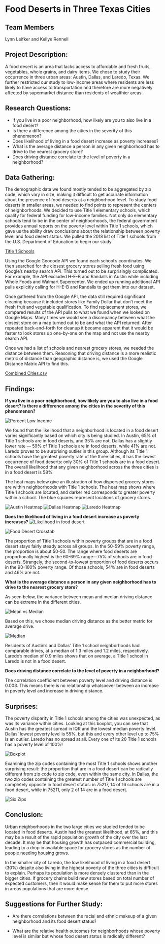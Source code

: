 # Food Deserts in Three Texas Cities

## Team Members

Lynn Leifker and Kellye Rennell


## Project Description:

A food desert is an area that lacks access to affordable and fresh fruits, vegetables, whole grains, and dairy items. We chose to study their occurrence in three urban areas: Austin, Dallas, and Laredo, Texas. We further restricted our study to low-income areas where residents are less likely to have access to transportation and therefore are more negatively affected by supermarket distance than residents of wealthier areas. 

## Research Questions: 

* If you live in a poor neighborhood, how likely are you to also live in a food desert?
* Is there a difference among the cities in the severity of this phenomenon?	
* Does likelihood of living in a food desert increase as poverty increases?
* What is the average distance a person in any given neighborhood has to drive to the nearest grocery store? 
* Does driving distance correlate to the level of poverty in a neighborhood?

## Data Gathering:

The demographic data we found mostly tended to be aggregated by zip code, which vary in size, making it difficult to get accurate information about the presence of food deserts at a neighborhood level. To study food deserts in smaller areas, we needed to find points to represent the centers of neighborhoods. We decided to use Title 1 elementary schools, which qualify for federal funding for low-income families. Not only do elementary schools tend to be in the center of neighborhoods, the federal government provides annual reports on the poverty level within Title 1 schools, which gave us the ability draw conclusions about the relationship between poverty level and food desert status. We pulled the 2018 list of Title 1 schools from the U.S. Department of Education to begin our study. 

[Title 1 Schools](https://github.com/LBBL96/Food-Deserts/blob/master/Datasets/Title%20I%20Schools.pdf)

Using the Google Geocode API we found each school’s coordinates. We then searched for the closest grocery stores selling fresh food using Google’s nearby search API. This turned out to be surprisingly complicated. For example, the API excluded H-E-B and Randalls in Austin while including Whole Foods and Walmart Supercenter. We ended up running additional API pulls explicitly calling for H-E-B and Randalls to get them into our dataset. 

Once gathered from the Google API, the data still required significant cleaning because it included stores like Family Dollar that don’t meet the fresh fruit and vegetable qualification. To find replacement stores, we compared results of the API pulls to what we found when we looked on Google Maps. Many times we would see a discrepancy between what the closest store on a map turned out to be and what the API returned. After repeated back-and-forth for cleanup it became apparent that it would be faster to look stores up one-by-one on the map and not use the nearby search API.

Once we had a list of schools and nearest grocery stores, we needed the distance between them. Reasoning that driving distance is a more realistic metric of distance than geographic distance is, we used the Google Distance Matrix API to find this.

[Combined Cities.csv](https://github.com/LBBL96/Food-Deserts/blob/master/Datasets/Combined_Cities.csv)

## Findings:

**If you live in a poor neighborhood, how likely are you to also live in a food desert? Is there a difference among the cities in the severity of this phenomenon?**

![Percent Low Income](https://github.com/LBBL96/Food-Deserts/blob/master/Images/Percent_Low_Income_Pov_Deserts.png)

We found that the likelihood that a neighborhood is located in a food desert varies significantly based on which city is being studied. In Austin, 65% of Title 1 schools are in food deserts, and 35% are not. Dallas has a slightly lower rate — 59% of Title 1 schools are in food deserts, while 41% are not. Laredo proves to be surprising outlier in this group. Although its Title 1 schools have the greatest poverty rate of the three cities, it has the lowest occurrence of food deserts: only 30% of Title 1 schools are in a food desert. The overall likelihood that any given neighborhood across the three cities is in a food desert is 58%.

The heat maps below give an illustration of how dispersed grocery stores are within neighborhoods with Title 1 schools. The heat map shows where Title 1 schools are located, and darker red corresponds to greater poverty within a school. The blue squares represent locations of grocery stores.

![Austin Heatmap]( https://github.com/LBBL96/Food-Deserts/blob/master/Images/Austin_Heatmap.png)
![Dallas Heatmap](https://github.com/LBBL96/Food-Deserts/blob/master/Images/Dallas_Heatmap.png)
![Laredo Heatmap](https://github.com/LBBL96/Food-Deserts/blob/master/Images/Laredo_Heatmap.png)

**Does the likelihood of living in a food desert increase as poverty increases?**
![Likelihood in food desert]( https://github.com/LBBL96/Food-Deserts/blob/master/Images/Food_Desert_As_Poverty_Increases.png)

![Food Desert Crosstab](https://github.com/LBBL96/Food-Deserts/blob/master/Images/Pov_Group_Crosstab.png)

The proportion of Title 1 schools within poverty groups that are in a food desert stays fairly steady across all groups. In the 50-59% poverty range, the proportion is about 50-50. The range where food deserts are proportionally highest is the 60-69% range—75% of schools are in food deserts. Strangely, the second-to-lowest proportion of food deserts occurs in the 90-100% poverty range. Of those schools, 54% are in food deserts and 46% are not.

**What is the average distance a person in any given neighborhood has to drive to the nearest grocery store?**

As seen below, the variance between mean and median driving distance can be extreme in the different cities. 

![Mean vs Median]( https://github.com/LBBL96/Food-Deserts/blob/master/Images/Mean_vs_Median_Driving_Distance.png)

Based on this, we chose median driving distance as the better metric for average drive.

![Median]( https://github.com/LBBL96/Food-Deserts/blob/master/Images/Median_driving_distance.png)

Residents of Austin’s and Dallas’ Title 1 school neighborhoods had comparable drives, at a median of 1.3 miles and 1.2 miles, respectively. Laredo’s median of 0.9 miles shows that on average, a Title 1 school in Laredo is not in a food desert.


**Does driving distance correlate to the level of poverty in a neighborhood?**


The correlation coefficient between poverty level and driving distance is 0.003. This means there is no relationship whatsoever between an increase in poverty level and increase in driving distance.


## Surprises:

The poverty disparity in Title 1 schools among the cities was unexpected, as was its variance within cities. Looking at this boxplot, you can see that Austin has the greatest spread in IQR and the lowest median poverty level. Dallas’ lowest poverty level is 55%, but this and every other level up to 75% is an outlier. Laredo has no spread at all. Every one of its 20 Title 1 schools has a poverty level of 100%!

![Boxplot](https://github.com/LBBL96/Food-Deserts/blob/master/Images/Boxplot_Title_1_Poverty.png)

Examining the zip codes containing the most Title 1 schools shows another surprising result: the proportion that are in a food desert can be radically different from zip code to zip code, even within the same city. In Dallas, the two zip codes containing the greatest number of Title 1 schools are completely opposite in food desert status: in 75217, 14 of 16 schools are in a food desert, while in 75211, only 2 of 14 are in a food desert.

![Six Zips](https://github.com/LBBL96/Food-Deserts/blob/master/Images/Six_Zips.png)


## Conclusion:

Urban neighborhoods in the two large cities we studied tended to be located in food deserts. Austin had the greatest likelihood, at 65%, and this may be a result of the rapid population growth of the city over the last decade. It may be that housing growth has outpaced commercial building, leading to a drop in available space for grocery stores as the number of people needing housing grows. 

In the smaller city of Laredo, the low likelihood of living in a food desert (30%) despite also living in the highest poverty of the three cities is difficult to explain. Perhaps its population is more densely clustered than in the bigger cities. If grocery chains build new stores based on total number of expected customers, then it would make sense for them to put more stores in areas populations that are more dense.  

## Suggestions for Further Study:

* Are there correlations between the racial and ethnic makeup of a given neighborhood and its food desert status? 

* What are the relative health outcomes for neighborhoods whose poverty level is similar but whose food desert status is radically different? 

